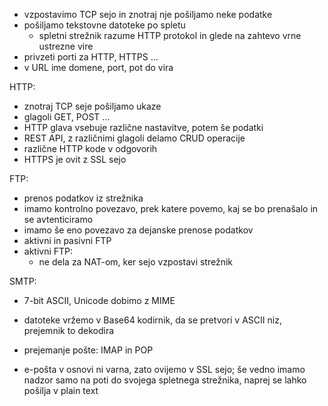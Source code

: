 - vzpostavimo TCP sejo in znotraj nje pošiljamo neke podatke
- pošiljamo tekstovne datoteke po spletu
	- spletni strežnik razume HTTP protokol in glede na zahtevo vrne ustrezne vire
- privzeti porti za HTTP, HTTPS ...
- v URL ime domene, port, pot do vira

HTTP:
- znotraj TCP seje pošiljamo ukaze
- glagoli GET, POST ...
- HTTP glava vsebuje različne nastavitve, potem še podatki
- REST API, z različnimi glagoli delamo CRUD operacije
- različne HTTP kode v odgovorih
- HTTPS je ovit z SSL sejo

FTP:
- prenos podatkov iz strežnika
- imamo kontrolno povezavo, prek katere povemo, kaj se bo prenašalo in se avtenticiramo
- imamo še eno povezavo za dejanske prenose podatkov
- aktivni in pasivni FTP
- aktivni FTP:
	- ne dela za NAT-om, ker sejo vzpostavi strežnik

SMTP:
- 7-bit ASCII, Unicode dobimo z MIME
- datoteke vržemo v Base64 kodirnik, da se pretvori v ASCII niz, prejemnik to dekodira
- prejemanje pošte: IMAP in POP

- e-pošta v osnovi ni varna, zato ovijemo v SSL sejo; še vedno imamo nadzor samo na poti do svojega spletnega strežnika, naprej se lahko pošilja v plain text